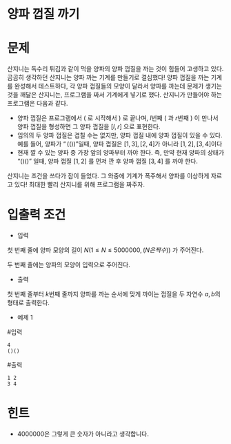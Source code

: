 # 양파 껍질 까기

# 문제

산지니는 독수리 튀김과 같이 먹을 양파의 양파 껍질을 까는 것이 힘들어 고생하고 있다. 곰곰히 생각하던 산지니는 양파 까는 기계를 만들기로 결심했다! 양파 껍질을 까는 기계를 완성해서 테스트하다, 각 양파 껍질들의 모양이 달라서 양파를 까는데 문제가 생기는 것을 깨달은 산지니는, 프로그램을 짜서 기계에게 넣기로 했다. 산지니가 만들어야 하는 프로그램은 다음과 같다.

- 양파 껍질은 프로그램에서 ( 로 시작해서 ) 로 끝나며, $l$번째 ( 과 $r$번째 ) 이 만나서 양파 껍질을 형성하면 그 양파 껍질을 $[l, r]$ 으로 표현한다.
- 임의의 두 양파 껍질은 겹칠 수는 없지만, 양파 껍질 내에 양파 껍질이 있을 수 있다. 예를 들어, 양파가 $“(())”$일때, 양파 껍질은 $[1, 3], [2, 4]$가 아니라 $[1, 2], [3, 4]$이다
- 현재 깔 수 있는 양파 중 가장 앞의 양파부터 까야 한다. 즉, 만약 현재 양파의 상태가 “()()” 일때, 양파 껍질 $[1, 2]$ 를 먼저 깐 후 양파 껍질 $[3, 4]$ 를 까야 한다.

산지니는 조건을 쓰다가 잠이 들었다. 그 와중에 기계가 폭주해서 양파를 이상하게 자르고 있다! 최대한 빨리 산지니를 위해 프로그램을 짜주자.

# 입출력 조건

- 입력

첫 번째 줄에 양파 모양의 길이 $N(1 ≤ N ≤ 5000000, (N은 짝수))$ 가 주어진다. 

두 번째 줄에는 양파의 모양이 입력으로 주어진다.

- 출력

첫 번째 줄부터 $k$번째 줄까지 양파를 까는 순서에 맞게 까이는 껍질을 두 자연수 $a, b$의 형태로 출력한다.

- 예제 1

#입력

```
4
()()
```

#출력

```
1 2
3 4
```

# 힌트
- 4000000은 그렇게 큰 숫자가 아니라고 생각합니다.
